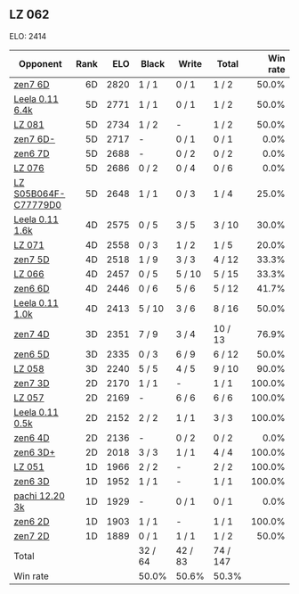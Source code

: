 ## LZ 062 ##

ELO: 2414

Opponent | Rank | ELO | Black | Write | Total | Win rate
---------|-----:|----:|-------|-------|-------|-------:
[zen7 6D](zen7%206D.md) | 6D | 2820 | 1 / 1 | 0 / 1 | 1 / 2 | 50.0%
[Leela 0.11 6.4k](Leela%200.11%206.4k.md) | 5D | 2771 | 1 / 1 | 0 / 1 | 1 / 2 | 50.0%
[LZ 081](LZ%20081.md) | 5D | 2734 | 1 / 2 | - | 1 / 2 | 50.0%
[zen7 6D-](zen7%206D-.md) | 5D | 2717 | - | 0 / 1 | 0 / 1 | 0.0%
[zen6 7D](zen6%207D.md) | 5D | 2688 | - | 0 / 2 | 0 / 2 | 0.0%
[LZ 076](LZ%20076.md) | 5D | 2686 | 0 / 2 | 0 / 4 | 0 / 6 | 0.0%
[LZ S05B064F-C77779D0](LZ%20S05B064F-C77779D0.md) | 5D | 2648 | 1 / 1 | 0 / 3 | 1 / 4 | 25.0%
[Leela 0.11 1.6k](Leela%200.11%201.6k.md) | 4D | 2575 | 0 / 5 | 3 / 5 | 3 / 10 | 30.0%
[LZ 071](LZ%20071.md) | 4D | 2558 | 0 / 3 | 1 / 2 | 1 / 5 | 20.0%
[zen7 5D](zen7%205D.md) | 4D | 2518 | 1 / 9 | 3 / 3 | 4 / 12 | 33.3%
[LZ 066](LZ%20066.md) | 4D | 2457 | 0 / 5 | 5 / 10 | 5 / 15 | 33.3%
[zen6 6D](zen6%206D.md) | 4D | 2446 | 0 / 6 | 5 / 6 | 5 / 12 | 41.7%
[Leela 0.11 1.0k](Leela%200.11%201.0k.md) | 4D | 2413 | 5 / 10 | 3 / 6 | 8 / 16 | 50.0%
[zen7 4D](zen7%204D.md) | 3D | 2351 | 7 / 9 | 3 / 4 | 10 / 13 | 76.9%
[zen6 5D](zen6%205D.md) | 3D | 2335 | 0 / 3 | 6 / 9 | 6 / 12 | 50.0%
[LZ 058](LZ%20058.md) | 3D | 2240 | 5 / 5 | 4 / 5 | 9 / 10 | 90.0%
[zen7 3D](zen7%203D.md) | 2D | 2170 | 1 / 1 | - | 1 / 1 | 100.0%
[LZ 057](LZ%20057.md) | 2D | 2169 | - | 6 / 6 | 6 / 6 | 100.0%
[Leela 0.11 0.5k](Leela%200.11%200.5k.md) | 2D | 2152 | 2 / 2 | 1 / 1 | 3 / 3 | 100.0%
[zen6 4D](zen6%204D.md) | 2D | 2136 | - | 0 / 2 | 0 / 2 | 0.0%
[zen6 3D+](zen6%203D+.md) | 2D | 2018 | 3 / 3 | 1 / 1 | 4 / 4 | 100.0%
[LZ 051](LZ%20051.md) | 1D | 1966 | 2 / 2 | - | 2 / 2 | 100.0%
[zen6 3D](zen6%203D.md) | 1D | 1952 | 1 / 1 | - | 1 / 1 | 100.0%
[pachi 12.20 3k](pachi%2012.20%203k.md) | 1D | 1929 | - | 0 / 1 | 0 / 1 | 0.0%
[zen6 2D](zen6%202D.md) | 1D | 1903 | 1 / 1 | - | 1 / 1 | 100.0%
[zen7 2D](zen7%202D.md) | 1D | 1889 | 0 / 1 | 1 / 1 | 1 / 2 | 50.0%
Total | | | 32 / 64 | 42 / 83 | 74 / 147 | 
Win rate| | | 50.0% | 50.6% | 50.3% | 
